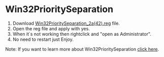 # Win32PrioritySeparation


1. Download [Win32PrioritySeparation_2a(42).reg](https://github.com/moffa89/Apex-Legends-Autoexec-2025/blob/main/Tweaks/Win32PrioritySeparation/Win32PrioritySeparation_2a(42).reg) file.
2. Open the reg file and apply with yes.
3. When it´s not working then rightclick and "open as Administrator".
4. No need to restart just Enjoy.

Note: If you want to learn more about Win32PrioritySeparation [click here](https://www.xbitlabs.com/win32priorityseparation-performance/).
